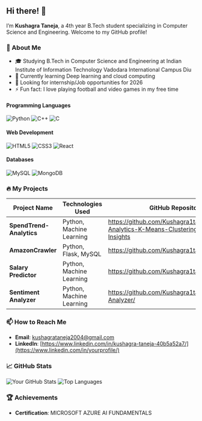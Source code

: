 ## Hi there! 👋

I’m **Kushagra Taneja**, a 4th year B.Tech student specializing in Computer Science and Engineering. Welcome to my GitHub profile!

### 🚀 About Me

- 🎓 Studying B.Tech in Computer Science and Engineering at Indian Institute of Information Technology Vadodara International Campus Diu
- 🌱 Currently learning Deep learning and cloud computing
- 💼 Looking for internship/Job opportunities for 2026
- ⚡ Fun fact: I love playing football and video games in my free time

#### Programming Languages

![Python](https://img.shields.io/badge/Python-3670A0?style=for-the-badge&logo=python&logoColor=ffdd54)
![C++](https://img.shields.io/badge/C++-00599C?style=for-the-badge&logo=cplusplus&logoColor=white)
![C](https://img.shields.io/badge/C-00599C?style=for-the-badge&logo=c&logoColor=white)

#### Web Development

![HTML5](https://img.shields.io/badge/HTML5-E34F26?style=for-the-badge&logo=html5&logoColor=white)
![CSS3](https://img.shields.io/badge/CSS3-1572B6?style=for-the-badge&logo=css3&logoColor=white)
![React](https://img.shields.io/badge/React-20232A?style=for-the-badge&logo=react&logoColor=61DAFB)

#### Databases

![MySQL](https://img.shields.io/badge/MySQL-00000F?style=for-the-badge&logo=mysql&logoColor=white)
![MongoDB](https://img.shields.io/badge/MongoDB-4EA94B?style=for-the-badge&logo=mongodb&logoColor=white)

### 🔥 My Projects

| Project Name | Technologies Used | GitHub Repository URL |
|--------------|-------------------|-----|
| **SpendTrend-Analytics** | Python, Machine Learning | https://github.com/Kushagra1taneja/SpendTrend-Analytics-K-Means-Clustering-for-Customer-Insights |
| **AmazonCrawler** | Python, Flask, MySQL | https://github.com/Kushagra1taneja/AmazonCrawler|
| **Salary Predictor** | Python, Machine Learning | https://github.com/Kushagra1taneja/SalaryPredictor|
| **Sentiment Analyzer** | Python, Machine Learning | https://github.com/Kushagra1taneja/Sentiment-Analyzer/|





### 📫 How to Reach Me

- **Email**: [kushagrataneja2004@gmail.com](mailto:kushagrataneja2004@gmail.com)
- **LinkedIn**: [https://www.linkedin.com/in/kushagra-taneja-40b5a52a7/](https://www.linkedin.com/in/yourprofile/)

### 📈 GitHub Stats

![Your GitHub Stats](https://github-readme-stats.vercel.app/api?username=Kushagra1taneja&show_icons=true&theme=radical)
![Top Languages](https://github-readme-stats.vercel.app/api/top-langs/?username=Kushagra1taneja&layout=compact&theme=radical&show_icons=true)

### 🏆 Achievements

- **Certification**: MICROSOFT AZURE AI FUNDAMENTALS



